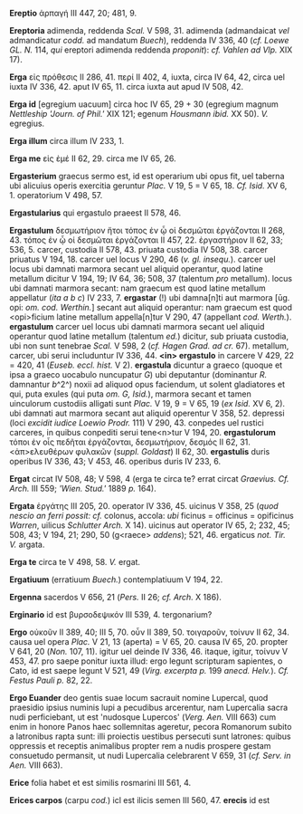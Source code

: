 **Ereptio** ἁρπαγή III 447, 20; 481, 9.

**Ereptoria** adimenda, reddenda *Scal.* V 598, 31. adimenda
(admandaicat *vel* admandicatur *codd.* ad mandatum *Buech*), reddenda
IV 336, 40 (*cf. Loewe GL. N.* 114, *qui* ereptori adimenda reddenda
*proponit*): *cf. Vahlen ad Vlp.* XIX 17).

**Erga** εἰς πρόθεσις II 286, 41. περί II 402, 4, iuxta, circa IV 64,
42, circa uel iuxta IV 336, 42. aput IV 65, 11. circa iuxta aut apud IV
508, 42.

**Erga id** [egregium uacuum] circa hoc IV 65, 29 + 30 (egregium
magnum *Nettleship 'Journ. of Phil.'* XIX 121; egenum *Housmann ibid.*
XX 50). *V.* egregius.

**Erga illum** circa illum IV 233, 1.

**Erga me** εἰς ἐμέ II 62, 29. circa me IV 65, 26.

**Ergasterium** graecus sermo est, id est operarium ubi opus fit, uel
taberna ubi alicuius operis exercitia geruntur *Plac.* V 19, 5 = V 65,
18. *Cf. Isid.* XV 6, 1. operatorium V 498, 57.

**Ergastularius** qui ergastulo praeest II 578, 46.

**Ergastulum** δεσμωτήριον ἤτοι τόπος ἐν ᾧ οἱ δεσμῶται ἐργάζονται II
268, 43. τόπος ἐν ᾧ οἱ δεσμῶται ἐργάζονται II 457, 22. ἐργαστήριον II
62, 33; 536, 5. carcer, custodia II 578, 43. priuata custodia IV 508,
38. carcer priuatus V 194, 18. carcer uel locus V 290, 46 (*v. gl.
insequ.*). carcer uel locus ubi damnati marmora secant uel aliquid
operantur, quod latine metallum dicitur V 194, 19; IV 64, 36; 508, 37
(talentum *pro* metallum). locus ubi damnati marmora secant: nam graecum
est quod latine metallum appellatur (*ita a b c*) IV 233, 7.
**ergastar** (!) ubi damna[n]ti aut marmora [ūg. opi: *om. cod.
Werthin.*] secant aut aliquid operantur: nam graecum est quod
\<opi\>ficium latine metallum appella[n]tur V 290, 47 (appellant *cod.
Werth.*). **ergastulum** carcer uel locus ubi damnati marmora secant uel
aliquid operantur quod latine metallum (talentum *ed.*) dicitur, sub
priuata custodia, ubi non sunt tenebrae *Scal.* V 598, 2 (*cf. Hagen
Grad. ad cr.* 67). metallum, carcer, ubi serui includuntur IV 336, 44.
**\<in\> ergastulo** in carcere V 429, 22 = 420, 41 (*Euseb. eccl.
hist.* V 2). **ergastula** dicuntur a graeco (quoque et ipsa a graeco
uocabulo nuncupatur *G*) ubi deputantur (dominantur *R.* damnantur
*b*^2^) noxii ad aliquod opus faciendum, ut solent gladiatores et qui,
puta exules (qui puta *om. G, Isid.*), marmora secant et tamen
uinculorum custodiis alligati sunt *Plac.* V 19, 9 = V 65, 19 (*ex
Isid.* XV 6, 2). ubi damnati aut marmora secant aut aliquid operentur V
358, 52. depressi (loci *excidit iudice Loewio Prodr.* 111) V 290, 43.
conpedes uel rustici carceres, in quibus conpediti serui tene\<n\>tur V
194, 20. **ergastulorum** τόποι ἐν οἷς πεδῆται ἐργάζονται, δεσμωτήριον,
δεσμός II 62, 31. \<ἀπ\>ελευθέρων φυλακῶν (*suppl. Goldast*) II 62,
30. **ergastulis** duris operibus IV 336, 43; V 453, 46. operibus duris
IV 233, 6.

**Ergat** circat IV 508, 48; V 598, 4 (erga te circa te? errat circat
*Graevius. Cf. Arch.* III 559; *'Wien. Stud.'* 1889 *p.* 164).

**Ergata** ἐργάτης III 205, 20. operator IV 336, 45. uicinus V 358, 25
(*quod nescio an ferri possit: cf.* colonus, accola: *ubi* ficinus =
officinus = opificinus *Warren*, uilicus *Schlutter Arch.* X 14).
uicinus aut operator IV 65, 2; 232, 45; 508, 43; V 194, 21; 290, 50
(g\<raece\> *addens*); 521, 46. ergaticus *not. Tir. V.* argata.

**Erga te** circa te V 498, 58. *V.* ergat.

**Ergatiuum** (erratiuum *Buech.*) contemplatiuum V 194, 22.

**Ergenna** sacerdos V 656, 21 (*Pers.* II 26; *cf. Arch.* X 186).

**Erginario** id est βυρσοδεψικόν III 539, 4. tergonarium?

**Ergo** οὐκοῦν II 389, 40; III 5, 70. οὖν II 389, 50. τοιγαροῦν, τοίνυν
II 62, 34. causa uel opera *Plac.* V 21, 13 (aperta) = V 65, 20. causa
IV 65, 20. propter V 641, 20 (*Non.* 107, 11). igitur uel deinde IV 336,
46. itaque, igi­tur, τοίνυν V 453, 47. pro saepe ponitur iuxta illud:
ergo legunt scripturam sapientes, o Cato, id est saepe legunt V 521, 49
(*Virg. excerpta p.* 199 *anecd. Helv.*). *Cf. Festus Pauli p.* 82,
22.

**Ergo Euander** deo gentis suae locum sacrauit nomine Lupercal, quod
praesidio ipsius numinis lupi a pecudibus arcerentur, nam Lupercalia
sacra nudi perficiebant, ut est 'nudosque Lupercos' (*Verg. Aen.* VIII
663) cum enim in honore Panos haec sollemnitas ageretur, pecora
Romanorum subito a latronibus rapta sunt: illi proiectis uestibus
persecuti sunt latrones: quibus oppressis et receptis animalibus propter
rem a nudis prospere gestam consuetudo permansit, ut nudi Lupercalia
celebrarent V 659, 31 (*cf. Serv. in Aen.* VIII 663).

**Erice** folia habet et est similis rosmarini III 561, 4.

**Erices carpos** (carpu *cod.*) icl est ilicis semen III 560, 47.
**erecis** id est
